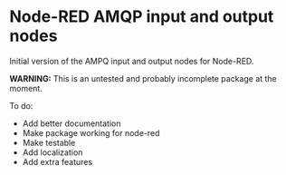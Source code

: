 Node-RED AMQP input and output nodes
====================================

Initial version of the AMPQ input and output nodes for Node-RED.

**WARNING:** This is an untested and probably incomplete package at the moment.

To do:
- Add better documentation
- Make package working for node-red
- Make testable
- Add localization
- Add extra features
